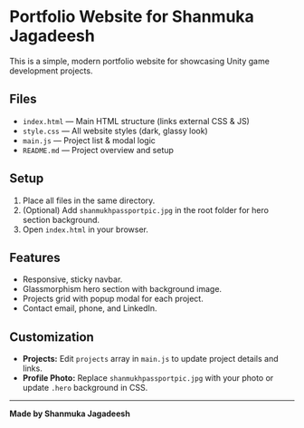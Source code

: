 # Portfolio Website for Shanmuka Jagadeesh

This is a simple, modern portfolio website for showcasing Unity game development projects.

## Files

- `index.html` — Main HTML structure (links external CSS & JS)
- `style.css` — All website styles (dark, glassy look)
- `main.js` — Project list & modal logic
- `README.md` — Project overview and setup

## Setup

1. Place all files in the same directory.
2. (Optional) Add `shanmukhpassportpic.jpg` in the root folder for hero section background.
3. Open `index.html` in your browser.

## Features

- Responsive, sticky navbar.
- Glassmorphism hero section with background image.
- Projects grid with popup modal for each project.
- Contact email, phone, and LinkedIn.

## Customization

- **Projects:** Edit `projects` array in `main.js` to update project details and links.
- **Profile Photo:** Replace `shanmukhpassportpic.jpg` with your photo or update `.hero` background in CSS.

---

**Made by Shanmuka Jagadeesh**
